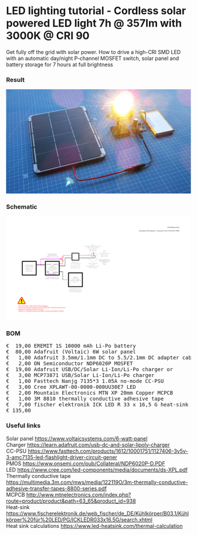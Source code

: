 # LED lighting tutorial - Cordless solar powered LED light 7h @ 357lm with 3000K @ CRI 90

Get fully off the grid with solar power. How to drive a high-CRI SMD LED with an automatic day/night P-channel MOSFET switch, solar panel and battery storage for 7 hours at full brightness

### Result

![](Assets/7d%20result.jpg)

### Schematic

![](Assets/7d%20schematic.png)

### BOM

<pre>
€  19,00 EREMIT 1S 10000 mAh Li-Po battery
€  80,00 Adafruit (Voltaic) 6W solar panel
€   1,00 Adafruit 3.5mm/1.1mm DC to 5.5/2.1mm DC adapter cable
€   2,00 ON Semiconductor NDP6020P MOSFET
€  19,00 Adafruit USB/DC/Solar Li-Ion/Li-Po charger or
€   3,00 MCP73871 USB/Solar Li-Ion/Li-Po charger
€   1,00 Fasttech Nanjg 7135*3 1.05A no-mode CC-PSU
€   3,00 Cree XPLAWT-00-0000-000UU30E7 LED
€   2,00 Mountain Electronics MTN XP 20mm Copper MCPCB
€   1,00 3M 8810 thermally conductive adhesive tape
€   7,00 fischer elektronik ICK LED R 33 x 16,5 G heat-sink
€ 135,00
</pre>  

### Useful links  

Solar panel https://www.voltaicsystems.com/6-watt-panel  
Charger https://learn.adafruit.com/usb-dc-and-solar-lipoly-charger  
CC-PSU https://www.fasttech.com/products/1612/10001751/1127406-3v5v-3-amc7135-led-flashlight-driver-circuit-gener  
PMOS https://www.onsemi.com/pub/Collateral/NDP6020P-D.PDF  
LED https://www.cree.com/led-components/media/documents/ds-XPL.pdf  
Thermally conductive tape https://multimedia.3m.com/mws/media/122119O/3m-thermally-conductive-adhesive-transfer-tapes-8800-series.pdf  
MCPCB http://www.mtnelectronics.com/index.php?route=product/product&path=63_65&product_id=938  
Heat-sink https://www.fischerelektronik.de/web_fischer/de_DE/Kühlkörper/B03.1/Kühlkörper%20für%20LED/PG/ICKLEDR033x16.5G/search.xhtml  
Heat sink calculations https://www.led-heatsink.com/thermal-calculation
